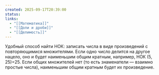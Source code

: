 ```yaml
---
created: 2025-09-17T20:39:00
status:
links:
  - "[[Математика]]"
  - "[[Доли и дроби]]"
  - "[[Делимость]]"
---
```

Удобный способ найти НОК: записать числа в виде произведений с повторяющимися множителями. Если одно число делится на другое нацело, оно и будет наименьшим общим кратным, например, НОК (5, 25)=25. Если общих множителей нет (то есть знаменатели — взаимно простые числа), наименьшим общим кратным будет их произведение.































